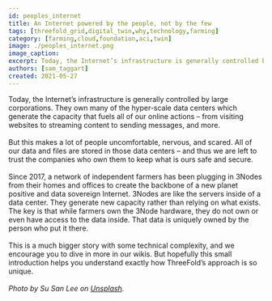 ```yaml
---
id: peoples_internet
title: An Internet powered by the people, not by the few
tags: [threefold_grid,digital_twin,why,technology,farming]
category: [farming,cloud,foundation,aci,twin]
image: ./peoples_internet.png
image_caption: 
excerpt: Today, the Internet’s infrastructure is generally controlled by large corporations. We're changing that.
authors: [sam_taggart]
created: 2021-05-27
---
```


Today, the Internet’s infrastructure is generally controlled by large corporations. They own many of the hyper-scale data centers which generate the capacity that fuels all of our online actions – from visiting websites to streaming content to sending messages, and more.
<br/>
<br/>
But this makes a lot of people uncomfortable, nervous, and scared. All of our data and files are stored in those data centers – and thus we are left to trust the companies who own them to keep what is ours safe and secure.
<br/>
<br/>
Since 2017, a network of independent farmers has been plugging in 3Nodes from their homes and offices to create the backbone of a new planet positive and data sovereign Internet. 3Nodes are like the servers inside of a data center. They generate new capacity rather than relying on what exists. The key is that while farmers own the 3Node hardware, they do not own or even have access to the data inside. That data is uniquely owned by the person who put it there.
<br/>
<br/>
This is a much bigger story with some technical complexity, and we encourage you to dive in more in our wikis. But hopefully this small introduction helps you understand exactly how ThreeFold’s approach is so unique.
<br/>
<br/>
_Photo by Su San Lee on [Unsplash](https://unsplash.com/@blackodc)._
